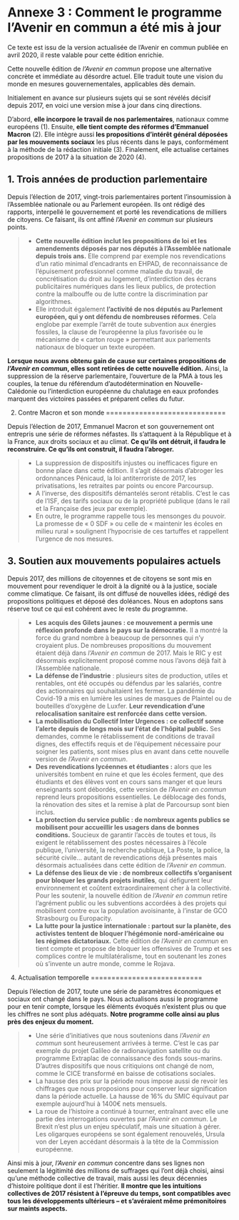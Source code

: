 # Annexe 3 : Comment le programme l’Avenir en commun a été mis à jour

<div class="admonition warning">

Ce texte est issu de la version actualisée de l’Avenir en commun publiée
en avril 2020, il reste valable pour cette édition enrichie.

</div>

Cette nouvelle édition de *l’Avenir en commun* propose une alternative
concrète et immédiate au désordre actuel. Elle traduit toute une vision
du monde en mesures gouvernementales, applicables dès demain.

Initialement en avance sur plusieurs sujets qui se sont révélés décisif
depuis 2017, en voici une version mise à jour dans cinq directions.

D’abord, **elle incorpore le travail de nos parlementaires**, nationaux
comme européens (1). Ensuite, **elle tient compte des réformes
d’Emmanuel Macron** (2). Elle intègre aussi **les propositions d’intérêt
général déposées par les mouvements sociaux** les plus récents dans le
pays, conformément à la méthode de la rédaction initiale (3).
Finalement, elle actualise certaines propositions de 2017 à la situation
de 2020 (4).

1\. Trois années de production parlementaire
-------------------------------------

Depuis l’élection de 2017, vingt-trois parlementaires portent
l’insoumission à l’Assemblée nationale ou au Parlement européen. Ils ont
rédigé des rapports, interpellé le gouvernement et porté les
revendications de milliers de citoyens. Ce faisant, ils ont affiné
*l’Avenir en commun* sur plusieurs points.

> -   **Cette nouvelle édition inclut les propositions de loi et les
>     amendements déposés par nos députés à l’Assemblée nationale depuis
>     trois ans.** Elle comprend par exemple nos revendications d’un
>     ratio minimal d’encadrants en EHPAD, de reconnaissance de
>     l’épuisement professionnel comme maladie du travail, de
>     concrétisation du droit au logement, d’interdiction des écrans
>     publicitaires numériques dans les lieux publics, de protection
>     contre la malbouffe ou de lutte contre la discrimination par
>     algorithmes.
> -   Elle introduit également **l’activité de nos députés au Parlement
>     européen, qui y ont défendu de nombreuses réformes**. Cela englobe
>     par exemple l’arrêt de toute subvention aux énergies fossiles, la
>     clause de l’européenne la plus favorisée ou le mécanisme de «
>     carton rouge » permettant aux parlements nationaux de bloquer un
>     texte européen.

**Lorsque nous avons obtenu gain de cause sur certaines propositions de
*l’Avenir en commun*, elles sont retirées de cette nouvelle édition.**
Ainsi, la suppression de la réserve parlementaire, l’ouverture de la PMA
à tous les couples, la tenue du référendum d’autodétermination en
Nouvelle-Calédonie ou l’interdiction européenne du chalutage en eaux
profondes marquent des victoires passées et préparent celles du futur.

2. Contre Macron et son monde
=============================

Depuis l’élection de 2017, Emmanuel Macron et son gouvernement ont
entrepris une série de réformes néfastes. Ils s’attaquent à la
République et à la France, aux droits sociaux et au climat. **Ce qu’ils
ont détruit, il faudra le reconstruire. Ce qu’ils ont construit, il
faudra l’abroger.**

> -   La suppression de dispositifs injustes ou inefficaces figure en
>     bonne place dans cette édition. Il s’agit désormais d’abroger les
>     ordonnances Pénicaud, la loi antiterroriste de 2017, les
>     privatisations, les retraites par points ou encore Parcoursup.
> -   A l’inverse, des dispositifs démantelés seront rétablis. C’est le
>     cas de l’ISF, des tarifs sociaux ou de la propriété publique (dans
>     le rail et la Française des jeux par exemple).
> -   En outre, le programme rappelle tous les mensonges du pouvoir. La
>     promesse de « 0 SDF » ou celle de « maintenir les écoles en milieu
>     rural » soulignent l’hypocrisie de ces tartuffes et rappellent
>     l’urgence de nos mesures.

3\. Soutien aux mouvements populaires actuels
-------------------------------------

Depuis 2017, des millions de citoyennes et de citoyens se sont mis en
mouvement pour revendiquer le droit à la dignité ou à la justice,
sociale comme climatique. Ce faisant, ils ont diffusé de nouvelles
idées, rédigé des propositions politiques et déposé des doléances. Nous
en adoptons sans réserve tout ce qui est cohérent avec le reste du
programme.

> -   **Les acquis des Gilets jaunes : ce mouvement a permis une
>     réflexion profonde dans le pays sur la démocratie.** Il a montré
>     la force du grand nombre à beaucoup de personnes qui n’y croyaient
>     plus. De nombreuses propositions du mouvement étaient déjà dans
>     *l’Avenir en commun* de 2017. Mais le RIC y est désormais
>     explicitement proposé comme nous l’avons déjà fait à l’Assemblée
>     nationale.
> -   **La défense de l’industrie** : plusieurs sites de production,
>     utiles et rentables, ont été occupés ou défendus par les salariés,
>     contre des actionnaires qui souhaitaient les fermer. La pandémie
>     du Covid-19 a mis en lumière les usines de masques de Plaintel ou
>     de bouteilles d’oxygène de Luxfer. **Leur revendication d’une
>     relocalisation sanitaire est renforcée dans cette version.**
> -   **La mobilisation du Collectif Inter Urgences : ce collectif sonne
>     l’alerte depuis de longs mois sur l’état de l’hôpital public.**
>     Ses demandes, comme le rétablissement de conditions de travail
>     dignes, des effectifs requis et de l’équipement nécessaire pour
>     soigner les patients, sont mises plus en avant dans cette nouvelle
>     version de *l’Avenir en commun*.
> -   **Des revendications lycéennes et étudiantes :** alors que les
>     universités tombent en ruine et que les écoles ferment, que des
>     étudiants et des élèves vont en cours sans manger et que leurs
>     enseignants sont débordés, cette version de *l’Avenir en commun*
>     reprend leurs propositions essentielles. Le déblocage des fonds,
>     la rénovation des sites et la remise à plat de Parcoursup sont
>     bien inclus.
> -   **La protection du service public : de nombreux agents publics se
>     mobilisent pour accueillir les usagers dans de bonnes
>     conditions.** Soucieux de garantir l’accès de toutes et tous, ils
>     exigent le rétablissement des postes nécessaires à l’école
>     publique, l’université, la recherche publique, La Poste, la
>     police, la sécurité civile… autant de revendications déjà
>     présentes mais désormais actualisées dans cette édition de
>     *l’Avenir en commun*.
> -   **La défense des lieux de vie : de nombreux collectifs
>     s’organisent pour bloquer les grands projets inutiles**, qui
>     défigurent leur environnement et coûtent extraordinairement cher à
>     la collectivité. Pour les soutenir, la nouvelle édition de
>     *l’Avenir en commun* retire l’agrément public ou les subventions
>     accordées à des projets qui mobilisent contre eux la population
>     avoisinante, à l’instar de GCO Strasbourg ou Europacity.
> -   **La lutte pour la justice internationale : partout sur la
>     planète, des activistes tentent de bloquer l’hégémonie
>     nord-américaine ou les régimes dictatoriaux.** Cette édition de
>     *l’Avenir en commun* en tient compte et propose de bloquer les
>     offensives de Trump et ses complices contre le multilatéralisme,
>     tout en soutenant les zones où s’invente un autre monde, comme le
>     Rojava.

4. Actualisation temporelle
===========================

Depuis l’élection de 2017, toute une série de paramètres économiques et
sociaux ont changé dans le pays. Nous actualisons aussi le programme
pour en tenir compte, lorsque les éléments évoqués n’existent plus ou
que les chiffres ne sont plus adéquats. **Notre programme colle ainsi au
plus près des enjeux du moment.**

> -   Une série d’initiatives que nous soutenions dans *l’Avenir en
>     commun* sont heureusement arrivées à terme. C’est le cas par
>     exemple du projet Galileo de radionavigation satellite ou du
>     programme Extraplac de connaissance des fonds sous-marins.
>     D’autres dispositifs que nous critiquions ont changé de nom, comme
>     le CICE transformé en baisse de cotisations sociales.
> -   La hausse des prix sur la période nous impose aussi de revoir les
>     chiffrages que nous proposions pour conserver leur signification
>     dans la période actuelle. La hausse de 16% du SMIC équivaut par
>     exemple aujourd’hui à 1400€ nets mensuels.
> -   La roue de l’histoire a continué à tourner, entraînant avec elle
>     une partie des interrogations ouvertes par *l’Avenir en commun*.
>     Le Brexit n’est plus un enjeu spéculatif, mais une situation à
>     gérer. Les oligarques européens se sont également renouvelés,
>     Ursula von der Leyen accédant désormais à la tête de la Commission
>     européenne.

Ainsi mis à jour, *l’Avenir en commun* concentre dans ses lignes non
seulement la légitimité des millions de suffrages qui l’ont déjà choisi,
ainsi qu’une méthode collective de travail, mais aussi les deux
décennies d’histoire politique dont il est l’héritier. **Il montre que
les intuitions collectives de 2017 résistent à l’épreuve du temps, sont
compatibles avec tous les développements ultérieurs – et s’avéraient
même prémonitoires sur maints aspects.**

